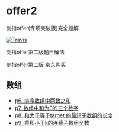 # offer2
剑指offer(专项突破版)完全题解

[![Travis](https://img.shields.io/badge/language-C++-green.svg)]()

剑指offer第二版题目解法

[剑指offer第二版 京东购买](https://item.jd.com/12163054.html)

## 数组

- [p6. 排序数组中两数之和](array/p6_Sum-of-two-numbers-in-a-sorted-array.md)
- [p7. 数组中和为0的三个数字](array/p7.md)
- [p8. 和大于等于target 的最短子数组的长度](array/p8.md)
- [p9. 乘积小于k的连续子数组个数](array/p9.md)